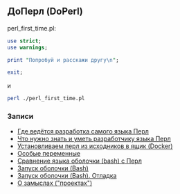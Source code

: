 ## ДоПерл (DoPerl)

perl_first_time.pl:

```perl
use strict;
use warnings;

print "Попробуй и расскажи другу\n";

exit;
```
и

```bash
perl ./perl_first_time.pl
```

### Записи

* [Где ведётся разработка самого языка Перл](/core/repo)
* [Что нужно знать и уметь разработчику языка Перл](/core/requirements)
* [Установливаем перл из исходников в ящик (Docker)](/core/docker)
* [Особые переменные](/perl/specialvar)
* [Сравнение языка оболочки (bash) с Перл](/comparison/bash)
* [Запуск оболочки (Bash)](/bash/run_bash)
* [Запуск оболочки (Bash). Отладка](/bash/run_bash_practice)
* [О замыслах ("проектах")](/work/project)
